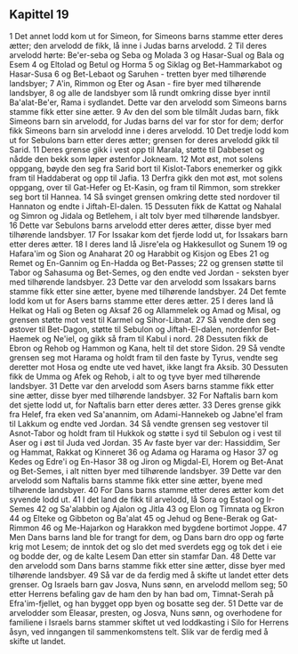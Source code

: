 ## Kapittel 19

1 Det annet lodd kom ut for Simeon, for Simeons barns stamme etter deres ætter; den arvelodd de fikk, lå inne i Judas barns arvelodd.
2 Til deres arvelodd hørte: Be'er-seba og Seba og Molada
3 og Hasar-Sual og Bala og Esem
4 og Eltolad og Betul og Horma
5 og Siklag og Bet-Hammarkabot og Hasar-Susa
6 og Bet-Lebaot og Saruhen - tretten byer med tilhørende landsbyer;
7 A'in, Rimmon og Eter og Asan - fire byer med tilhørende landsbyer,
8 og alle de landsbyer som lå rundt omkring disse byer inntil Ba'alat-Be'er, Rama i sydlandet. Dette var den arvelodd som Simeons barns stamme fikk etter sine ætter.
9 Av den del som ble tilmålt Judas barn, fikk Simeons barn sin arvelodd, for Judas barns del var for stor for dem; derfor fikk Simeons barn sin arvelodd inne i deres arvelodd.
10 Det tredje lodd kom ut for Sebulons barn etter deres ætter; grensen for deres arvelodd gikk til Sarid.
11 Deres grense gikk i vest opp til Marala, støtte til Dabbeset og nådde den bekk som løper østenfor Jokneam.
12 Mot øst, mot solens oppgang, bøyde den seg fra Sarid bort til Kislot-Tabors enemerker og gikk fram til Haddaberat og opp til Jafia.
13 Derfra gikk den mot øst, mot solens oppgang, over til Gat-Hefer og Et-Kasin, og fram til Rimmon, som strekker seg bort til Hannea.
14 Så svinget grensen omkring dette sted nordover til Hannaton og endte i Jiftah-El-dalen.
15 Dessuten fikk de Kattat og Nahalal og Simron og Jidala og Betlehem, i alt tolv byer med tilhørende landsbyer.
16 Dette var Sebulons barns arvelodd etter deres ætter, disse byer med tilhørende landsbyer.
17 For Issakar kom det fjerde lodd ut, for Issakars barn etter deres ætter.
18 I deres land lå Jisre'ela og Hakkesullot og Sunem
19 og Hafara'im og Sion og Anaharat
20 og Harabbit og Kisjon og Ebes
21 og Remet og En-Gannim og En-Hadda og Bet-Passes;
22 og grensen støtte til Tabor og Sahasuma og Bet-Semes, og den endte ved Jordan - seksten byer med tilhørende landsbyer.
23 Dette var den arvelodd som Issakars barns stamme fikk etter sine ætter, byene med tilhørende landsbyer.
24 Det femte lodd kom ut for Asers barns stamme etter deres ætter.
25 I deres land lå Helkat og Hali og Beten og Aksaf
26 og Allammelek og Amad og Misal, og grensen støtte mot vest til Karmel og Sihor-Libnat.
27 Så vendte den seg østover til Bet-Dagon, støtte til Sebulon og Jiftah-El-dalen, nordenfor Bet-Haemek og Ne'iel, og gikk så fram til Kabul i nord.
28 Dessuten fikk de Ebron og Rehob og Hammon og Kana, helt til det store Sidon.
29 Så vendte grensen seg mot Harama og holdt fram til den faste by Tyrus, vendte seg deretter mot Hosa og endte ute ved havet, ikke langt fra Aksib.
30 Dessuten fikk de Umma og Afek og Rehob, i alt to og tyve byer med tilhørende landsbyer.
31 Dette var den arvelodd som Asers barns stamme fikk etter sine ætter, disse byer med tilhørende landsbyer.
32 For Naftalis barn kom det sjette lodd ut, for Naftalis barn etter deres ætter.
33 Deres grense gikk fra Helef, fra eken ved Sa'anannim, om Adami-Hannekeb og Jabne'el fram til Lakkum og endte ved Jordan.
34 Så vendte grensen seg vestover til Asnot-Tabor og holdt fram til Hukkok og støtte i syd til Sebulon og i vest til Aser og i øst til Juda ved Jordan.
35 Av faste byer var der: Hassiddim, Ser og Hammat, Rakkat og Kinneret
36 og Adama og Harama og Hasor
37 og Kedes og Edre'i og En-Hasor
38 og Jiron og Migdal-El, Horem og Bet-Anat og Bet-Semes, i alt nitten byer med tilhørende landsbyer.
39 Dette var den arvelodd som Naftalis barns stamme fikk etter sine ætter, byene med tilhørende landsbyer.
40 For Dans barns stamme etter deres ætter kom det syvende lodd ut.
41 I det land de fikk til arvelodd, lå Sora og Estaol og Ir-Semes
42 og Sa'alabbin og Ajalon og Jitla
43 og Elon og Timnata og Ekron
44 og Elteke og Gibbeton og Ba'alat
45 og Jehud og Bene-Berak og Gat-Rimmon
46 og Me-Hajarkon og Harakkon med bygdene bortimot Joppe.
47 Men Dans barns land ble for trangt for dem, og Dans barn dro opp og førte krig mot Lesem; de inntok det og slo det med sverdets egg og tok det i eie og bodde der, og de kalte Lesem Dan etter sin stamfar Dan.
48 Dette var den arvelodd som Dans barns stamme fikk etter sine ætter, disse byer med tilhørende landsbyer.
49 Så var de da ferdig med å skifte ut landet etter dets grenser. Og Israels barn gav Josva, Nuns sønn, en arvelodd mellom seg;
50 etter Herrens befaling gav de ham den by han bad om, Timnat-Serah på Efra'im-fjellet, og han bygget opp byen og bosatte seg der.
51 Dette var de arvelodder som Eleasar, presten, og Josva, Nuns sønn, og overhodene for familiene i Israels barns stammer skiftet ut ved loddkasting i Silo for Herrens åsyn, ved inngangen til sammenkomstens telt. Slik var de ferdig med å skifte ut landet.
